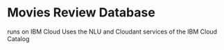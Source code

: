 # Movies Review Database
runs on IBM Cloud
Uses the NLU and Cloudant services of the IBM Cloud Catalog
